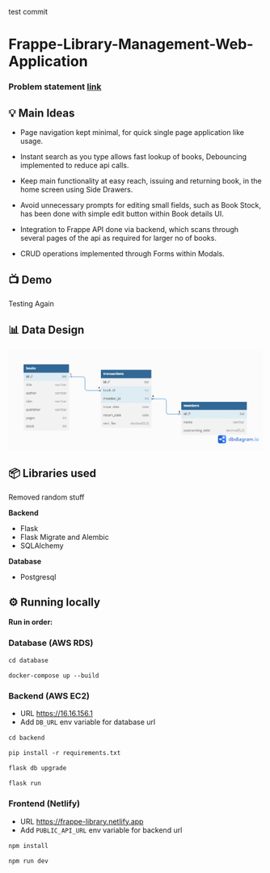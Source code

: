 test commit
# Frappe-Library-Management-Web-Application

### Problem statement [link](https://frappe.io/dev-hiring-test)

## 💡 Main Ideas
- Page navigation kept minimal, for quick single page application like usage.
+ Instant search as you type allows fast lookup of books, Debouncing implemented to reduce api calls.
- Keep main functionality at easy reach, issuing and returning book, in the home screen using Side Drawers.
+ Avoid unnecessary prompts for editing small fields, such as Book Stock, has been done with simple edit button within Book details UI.
- Integration to Frappe API done via backend, which scans through several pages of the api as required for larger no of books.
+ CRUD operations implemented through Forms within Modals.

## 📺 Demo
Testing Again

## 📊 Data Design
![DataDesign](./design/data_design_frappe_library.png)

## 📦 Libraries used
Removed random stuff

**Backend**
- Flask
- Flask Migrate and Alembic
- SQLAlchemy

**Database**
- Postgresql

## ⚙️ Running locally
**Run in order:**

### Database (AWS RDS)
```
cd database
```
```
docker-compose up --build
```

### Backend (AWS EC2)
- URL https://16.16.156.1
- Add ```DB_URL``` env variable for database url
```
cd backend
```
```
pip install -r requirements.txt
```
```
flask db upgrade
```
```
flask run
```
### Frontend (Netlify)
- URL https://frappe-library.netlify.app
- Add ```PUBLIC_API_URL``` env variable for backend url
```
npm install
```
```
npm run dev
```
